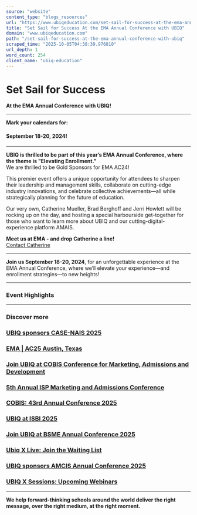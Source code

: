 ```yaml
---
source: "website"
content_type: "blogs_resources"
url: "https://www.ubiqeducation.com/set-sail-for-success-at-the-ema-annual-conference-with-ubiq"
title: "Set Sail for Success At the EMA Annual Conference with UBIQ"
domain: "www.ubiqeducation.com"
path: "/set-sail-for-success-at-the-ema-annual-conference-with-ubiq"
scraped_time: "2025-10-05T04:38:39.976810"
url_depth: 1
word_count: 254
client_name: "ubiq-education"
---
```


# Set Sail for Success

**At the EMA Annual Conference with UBIQ!**

---

**Mark your calendars for:**

#### September 18-20, 2024!

---

**UBIQ is thrilled to be part of this year’s EMA Annual Conference, where the theme is "Elevating Enrollment."**  
We are thrilled to be Gold Sponsors for EMA AC24!

This premier event offers a unique opportunity for attendees to sharpen their leadership and management skills, collaborate on cutting-edge industry innovations, and celebrate collective achievements—all while strategically planning for the future of education.

Our very own, Catherine Mueller, Brad Berghoff and Jerri Howlett will be rocking up on the day, and hosting a special harbourside get-together for those who want to learn more about UBIQ and our cutting-digital-experience platform AMAIS.

**Meet us at EMA - and drop Catherine a line!**  
[Contact Catherine](https://ubiqeducation.com/book-a-call-with-catherine)  

---

**Join us September 18-20, 2024**, for an unforgettable experience at the EMA Annual Conference, where we’ll elevate your experience—and enrollment strategies—to new heights!

---

### Event Highlights

---

### Discover more

### [UBIQ sponsors CASE-NAIS 2025](/ubiq-sponsors-case-nais-2025)

### [EMA | AC25 Austin, Texas](/ema-ac25-austin-texas)

### [Join UBIQ at COBIS Conference for Marketing, Admissions and Development](/join-ubiq-at-cobis-marketing-admissions-and-development)

### [5th Annual ISP Marketing and Admissions Conference](/5th-annual-isp-marketing-and-admissions-conference)

### [COBIS: 43rd Annual Conference 2025](/cobis-43rd-annual-conference-2025)

### [UBIQ at ISBI 2025](/ubiq-at-isbi-2025)

### [Join UBIQ at BSME Annual Conference 2025](/join-ubiq-at-bsme-annual-conference-2025)

### [Ubiq X Live: Join the Waiting List](/ubiq-x-live-waitlist)

### [UBIQ sponsors AMCIS Annual Conference 2025](/ubiq-sponsors-amcis-annual-conference-2025)

### [UBIQ X Sessions: Upcoming Webinars](/ubiq-x-sessions-webinars)

---

**We help forward-thinking schools around the world deliver the right message, over the right medium, at the right moment.**